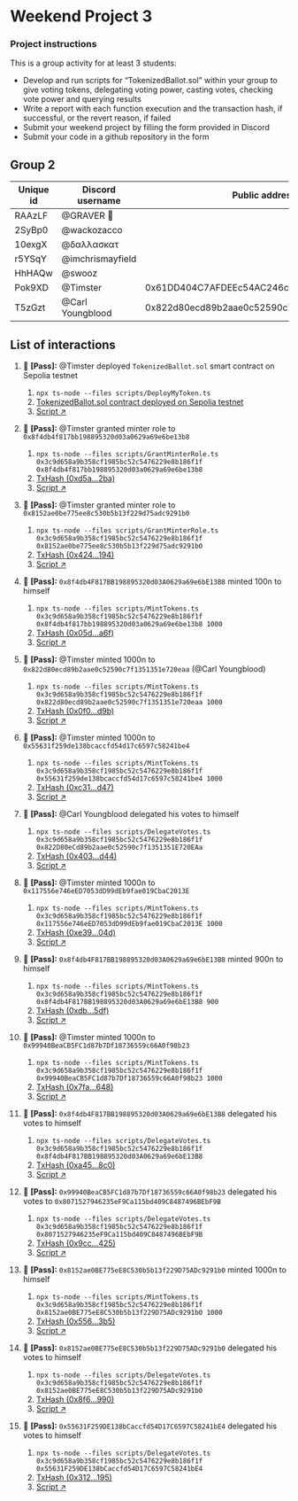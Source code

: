 # Weekend Project 3

### Project instructions

This is a group activity for at least 3 students:

- Develop and run scripts for “TokenizedBallot.sol” within your group to give voting tokens, delegating voting power, casting votes, checking vote power and querying results
- Write a report with each function execution and the transaction hash, if successful, or the revert reason, if failed
- Submit your weekend project by filling the form provided in Discord
- Submit your code in a github repository in the form

## Group 2

| Unique id | Discord username    | Public address                    |
| --------- | ------------------- | --------------------------------- |
| RAAzLF    | @GRAVER 👾                | |
| 2SyBp0    | @wackozacco        | |
| 10exgX    | @δαλλασκατ    | |
| r5YSqY    | @imchrismayfield          | |
| HhHAQw    | @swooz                | |
| Pok9XD    | @Timster            | 0x61DD404C7AFDEEc54AC246c1e1d92B23D1b9f594 |
| T5zGzt    | @Carl Youngblood    | 0x822d80ecd89b2aae0c52590c7f1351351e720eaa |

## List of interactions

1. 💫 **[Pass]:** @Timster deployed `TokenizedBallot.sol` smart contract on Sepolia testnet
    1. `npx ts-node --files scripts/DeployMyToken.ts`
    2. [TokenizedBallot.sol contract deployed on Sepolia testnet](https://sepolia.etherscan.io/address/0x3c9d658a9b358cf1985bc52c5476229e8b186f1f)
    3. [Script ↗](./scripts/DeployMyToken.ts)

2. 💫 **[Pass]:** @Timster granted minter role to `0x8f4db4f817bb198895320d03a0629a69e6be13b8`
    1. `npx ts-node --files scripts/GrantMinterRole.ts 0x3c9d658a9b358cf1985bc52c5476229e8b186f1f 0x8f4db4f817bb198895320d03a0629a69e6be13b8`
    2. [TxHash (0xd5a...2ba)](https://sepolia.etherscan.io/tx/0xd5a409305ec8eaad0be74cc1ab19e2ce81a94c61af622f8e6d91195d385b62ba)
    3. [Script ↗](./scripts/GrantMinterRole.ts)

3. 💫 **[Pass]:** @Timster granted minter role to `0x8152ae0be775ee8c530b5b13f229d75adc9291b0`
    1. `npx ts-node --files scripts/GrantMinterRole.ts 0x3c9d658a9b358cf1985bc52c5476229e8b186f1f 0x8152ae0be775ee8c530b5b13f229d75adc9291b0`
    2. [TxHash (0x424...194)](https://sepolia.etherscan.io/tx/0x42402acbf50e6c7a93b64b886aaac3a2ed44f4e04fdb2969c42ede8abf0ba194)
    3. [Script ↗](./scripts/GrantMinterRole.ts)

4. 💫 **[Pass]:** `0x8f4db4F817BB198895320d03A0629a69e6bE13B8` minted 100n to himself
    1. `npx ts-node --files scripts/MintTokens.ts 0x3c9d658a9b358cf1985bc52c5476229e8b186f1f 0x8f4db4f817bb198895320d03a0629a69e6be13b8 1000`
    2. [TxHash (0x05d...a6f)](https://sepolia.etherscan.io/tx/0x05d5b2b7a1ad59ba3cdaa7dd578a15f049c1772769af285fe7f8843ec301aa6f)
    3. [Script ↗](./scripts/MintTokens.ts)

5. 💫 **[Pass]:** @Timster minted 1000n to `0x822d80ecd89b2aae0c52590c7f1351351e720eaa` (@Carl Youngblood)
    1. `npx ts-node --files scripts/MintTokens.ts 0x3c9d658a9b358cf1985bc52c5476229e8b186f1f 0x822d80ecd89b2aae0c52590c7f1351351e720eaa 1000`
    2. [TxHash (0x0f0...d9b)](https://sepolia.etherscan.io/tx/0x0f0ba33145c3c3f660bd573b88a0012a7530c0aad6cd9fded3a9bea9a1784d9b)
    3. [Script ↗](./scripts/MintTokens.ts)

6. 💫 **[Pass]:** @Timster minted 1000n to `0x55631f259de138bcaccfd54d17c6597c58241be4`
    1. `npx ts-node --files scripts/MintTokens.ts 0x3c9d658a9b358cf1985bc52c5476229e8b186f1f 0x55631f259de138bcaccfd54d17c6597c58241be4 1000`
    2. [TxHash (0xc31...d47)](https://sepolia.etherscan.io/tx/0xc31eb244dd7bcc98d3a8e5aa5c588c5b454348b2ab2760aeaebd8703e0801d47)
    3. [Script ↗](./scripts/MintTokens.ts)

7.  💫 **[Pass]:** @Carl Youngblood delegated his votes to himself
    1. `npx ts-node --files scripts/DelegateVotes.ts 0x3c9d658a9b358cf1985bc52c5476229e8b186f1f 0x822D80eCd89b2aae0c52590c7f1351351E720EAa`
    2. [TxHash (0x403...d44)](https://sepolia.etherscan.io/tx/0x40371ef6ed060c6a888f9affd18921343627956f4e2d0dfb297a0f30ff7f4d44)
    3. [Script ↗](./scripts/DelegateVotes.ts)

8. 💫 **[Pass]:** @Timster minted 1000n to `0x117556e746eED7053dD99dEb9fae019CbaC2013E`
    1. `npx ts-node --files scripts/MintTokens.ts 0x3c9d658a9b358cf1985bc52c5476229e8b186f1f 0x117556e746eED7053dD99dEb9fae019CbaC2013E 1000`
    2. [TxHash (0xe39...04d)](https://sepolia.etherscan.io/tx/0xe39ff1c2a4c9eeb9af323d336870e34ddf472ad49517c0793d7343443f2c904d)
    3. [Script ↗](./scripts/MintTokens.ts)

9. 💫 **[Pass]:** `0x8f4db4F817BB198895320d03A0629a69e6bE13B8` minted 900n to himself
    1. `npx ts-node --files scripts/MintTokens.ts 0x3c9d658a9b358cf1985bc52c5476229e8b186f1f 0x8f4db4F817BB198895320d03A0629a69e6bE13B8 900`
    2. [TxHash (0xdb...5df)](https://sepolia.etherscan.io/tx/0xdbb16c418b8666c6934fbf3d5a06be757bb97c52dfef1fec38fd9310a34855df)
    3. [Script ↗](./scripts/MintTokens.ts)

10. 💫 **[Pass]:** @Timster minted 1000n to `0x99940BeaCB5FC1d87b7Df18736559c66A0f98b23`
    1. `npx ts-node --files scripts/MintTokens.ts 0x3c9d658a9b358cf1985bc52c5476229e8b186f1f 0x99940BeaCB5FC1d87b7Df18736559c66A0f98b23 1000`
    2. [TxHash (0x7fa...648)](https://sepolia.etherscan.io/tx/0x7faf2698720ddf8d53aff68b6ac9d35b62ec0dd687a16eeb3d707a55f77df648)
    3. [Script ↗](./scripts/MintTokens.ts)

11. 💫 **[Pass]:** `0x8f4db4F817BB198895320d03A0629a69e6bE13B8` delegated his votes to himself
    1. `npx ts-node --files scripts/DelegateVotes.ts 0x3c9d658a9b358cf1985bc52c5476229e8b186f1f 0x8f4db4F817BB198895320d03A0629a69e6bE13B8`
    2. [TxHash (0xa45...8c0)](https://sepolia.etherscan.io/tx/0xa452cb63bcad895b0dd44b73ac3c5f60cf28b00c72598f3635142278e62818c0)
    3. [Script ↗](./scripts/DelegateVotes.ts)

12. 💫 **[Pass]:** `0x99940BeaCB5FC1d87b7Df18736559c66A0f98b23` delegated his votes to `0x8071527946235eF9Ca115bd409C8487496BEbF9B`
    1. `npx ts-node --files scripts/DelegateVotes.ts 0x3c9d658a9b358cf1985bc52c5476229e8b186f1f 0x8071527946235eF9Ca115bd409C8487496BEbF9B`
    2. [TxHash (0x9cc...425)](https://sepolia.etherscan.io/tx/0x9ccc81d9de8f036f7559ca724b88255880a4b8dc21a9baedc078835dbacde425)
    3. [Script ↗](./scripts/DelegateVotes.ts)

13. 💫 **[Pass]:** `0x8152ae0BE775eE8C530b5b13f229D75ADc9291b0` minted 1000n to himself
    1. `npx ts-node --files scripts/MintTokens.ts 0x3c9d658a9b358cf1985bc52c5476229e8b186f1f 0x8152ae0BE775eE8C530b5b13f229D75ADc9291b0 1000`
    2. [TxHash (0x556...3b5)](https://sepolia.etherscan.io/tx/0x556d96ec87b06b93e69d83c4bb9aa8fd6588f7aab7042f6509eded5eda0cd3b5)
    3. [Script ↗](./scripts/MintTokens.ts)

14. 💫 **[Pass]:** `0x8152ae0BE775eE8C530b5b13f229D75ADc9291b0` delegated his votes to himself
    1. `npx ts-node --files scripts/DelegateVotes.ts 0x3c9d658a9b358cf1985bc52c5476229e8b186f1f 0x8152ae0BE775eE8C530b5b13f229D75ADc9291b0`
    2. [TxHash (0x8f6...990)](https://sepolia.etherscan.io/tx/0x8f6c27c342bfa9b94745c14eb5da647288092035f47dac1a02c877795c735990)
    3. [Script ↗](./scripts/DelegateVotes.ts)

15. 💫 **[Pass]:** `0x55631F259DE138bCaccfd54D17C6597C58241bE4` delegated his votes to himself
    1. `npx ts-node --files scripts/DelegateVotes.ts 0x3c9d658a9b358cf1985bc52c5476229e8b186f1f 0x55631F259DE138bCaccfd54D17C6597C58241bE4`
    2. [TxHash (0x312...195)](https://sepolia.etherscan.io/tx/0x3123b35a7df87a33f0fb37272be05e88d9c46a8f2492a075c8bace7a00472195)
    3. [Script ↗](./scripts/DelegateVotes.ts)
